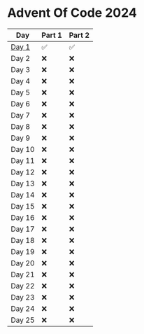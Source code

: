 # Advent Of Code 2024

| Day              | Part 1             | Part 2             |
| ---------------- | ------------------ | ------------------ |
| [Day 1](./day1/) | :white_check_mark: | :white_check_mark: |
| Day 2            | :x:                | :x:                |
| Day 3            | :x:                | :x:                |
| Day 4            | :x:                | :x:                |
| Day 5            | :x:                | :x:                |
| Day 6            | :x:                | :x:                |
| Day 7            | :x:                | :x:                |
| Day 8            | :x:                | :x:                |
| Day 9            | :x:                | :x:                |
| Day 10           | :x:                | :x:                |
| Day 11           | :x:                | :x:                |
| Day 12           | :x:                | :x:                |
| Day 13           | :x:                | :x:                |
| Day 14           | :x:                | :x:                |
| Day 15           | :x:                | :x:                |
| Day 16           | :x:                | :x:                |
| Day 17           | :x:                | :x:                |
| Day 18           | :x:                | :x:                |
| Day 19           | :x:                | :x:                |
| Day 20           | :x:                | :x:                |
| Day 21           | :x:                | :x:                |
| Day 22           | :x:                | :x:                |
| Day 23           | :x:                | :x:                |
| Day 24           | :x:                | :x:                |
| Day 25           | :x:                | :x:                |
